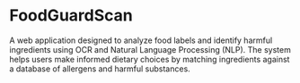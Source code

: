 # FoodGuardScan
A web application designed to analyze food labels and identify harmful ingredients using OCR and Natural Language Processing (NLP). The system helps users make informed dietary choices by matching ingredients against a database of allergens and harmful substances.

